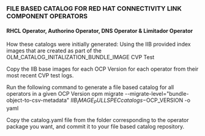 ### FILE BASED CATALOG FOR RED HAT CONNECTIVITY LINK COMPONENT OPERATORS
#### RHCL Operator, Authorino Operator, DNS Operator & Limitador Operator

How these catalogs were initially generated: 
Using the IIB provided index images that are created as part of the OLM_CATALOG_INITALIZATION_BUNDLE_IMAGE CVP Test

Copy the IIB base images for each OCP Version for each operator from their most recent CVP test logs.

Run the following command to generate a file based catalog for all operators in a given OCP Version
opm migrate --migrate-level="bundle-object-to-csv-metadata" $IIB_IMAGE_PULLSPEC catalogs-$OCP_VERSION -o yaml

Copy the catalog.yaml file from the folder corresponding to the operator package you want, and commit it to your file based catalog repository.